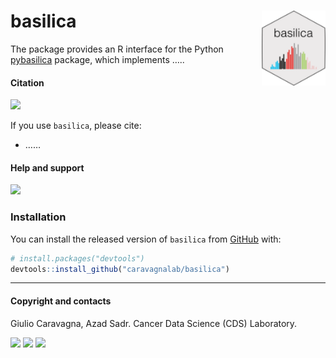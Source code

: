 
# basilica <a href='militeee.github.io/basilica'><img src='man/figures/logo.png' align="right" height="120" /></a>

The package provides an R interface for the Python
[pybasilica](https://github.com/caravagnalab/pybasilica) package, which
implements …..

#### Citation

[![](https://img.shields.io/badge/doi-10.1101/2021.02.02.429335-red.svg)](https://doi.org/....)

If you use `basilica`, please cite:

-   ……

#### Help and support

[![](https://img.shields.io/badge/GitHub%20Pages-https://caravagnalab.github.io/basilica/-steelblue.svg)](https://caravagnalab.github.io/basilica)

### Installation

You can install the released version of `basilica` from
[GitHub](https://github.com/) with:

``` r
# install.packages("devtools")
devtools::install_github("caravagnalab/basilica")
```

------------------------------------------------------------------------

#### Copyright and contacts

Giulio Caravagna, Azad Sadr. Cancer Data Science (CDS) Laboratory.

[![](https://img.shields.io/badge/Email-gcaravagn@gmail.com-steelblue.svg)](mailto:gcaravagn@gmail.com)
[![](https://img.shields.io/badge/CDS%20Lab%20Github-caravagnalab-seagreen.svg)](https://github.com/caravagnalab)
[![](https://img.shields.io/badge/CDS%20Lab%20webpage-https://www.caravagnalab.org/-red.svg)](https://www.caravagnalab.org/)
